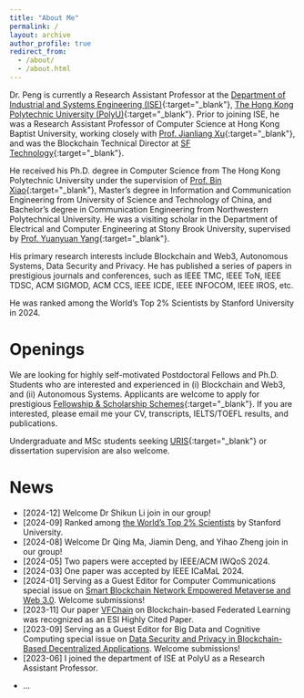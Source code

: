 ```yaml
---
title: "About Me"
permalink: /
layout: archive
author_profile: true
redirect_from: 
  - /about/
  - /about.html
---
```


Dr. Peng is currently a Research Assistant Professor at the [Department of Industrial and Systems Engineering (ISE)](https://www.polyu.edu.hk/ise/){:target="_blank"}, [The Hong Kong Polytechnic University (PolyU)](https://www.polyu.edu.hk/){:target="_blank"}. Prior to joining ISE, he was a Research Assistant Professor of Computer Science at Hong Kong Baptist University, working closely with [Prof. Jianliang Xu](https://www.comp.hkbu.edu.hk/~xujl/){:target="_blank"}, and was the Blockchain Technical Director at [SF Technology](https://www.sf-tech.com.cn){:target="_blank"}.

He received his Ph.D. degree in Computer Science from The Hong Kong Polytechnic University under the supervision of [Prof. Bin Xiao](https://www4.comp.polyu.edu.hk/~csbxiao/){:target="_blank"}, Master’s degree in Information and Communication Engineering from University of Science and Technology of China, and Bachelor’s degree in Communication Engineering from Northwestern Polytechnical University. He was a visiting scholar in the Department of Electrical and Computer Engineering at Stony Brook University, supervised by [Prof. Yuanyuan Yang](https://www.ece.stonybrook.edu/~yang/){:target="_blank"}.

His primary research interests include Blockchain and Web3, Autonomous Systems, Data Security and Privacy. He has published a series of papers in prestigious journals and conferences, such as IEEE TMC, IEEE ToN, IEEE TDSC, ACM SIGMOD, ACM CCS, IEEE ICDE, IEEE INFOCOM, IEEE IROS, etc. 

He was ranked among the World’s Top 2% Scientists by Stanford University in 2024.



# Openings
We are looking for highly self-motivated Postdoctoral Fellows and Ph.D. Students who are interested and experienced in (i) Blockchain and Web3, and (ii) Autonomous Systems. Applicants are welcome to apply for prestigious [Fellowship & Scholarship Schemes](https://www.polyu.edu.hk/gs/prospective-students/fellowship-scholarship-schemes/){:target="_blank"}. If you are interested, please email me your CV, transcripts, IELTS/TOEFL results, and publications.

Undergraduate and MSc students seeking [URIS](https://www.polyu.edu.hk/gs/ug-research/uris/about-uris/){:target="_blank"} or dissertation supervision are also welcome. 



# News
- [2024-12] Welcome Dr Shikun Li join in our group!
- [2024-09] Ranked among <a href="https://elsevier.digitalcommonsdata.com/datasets/btchxktzyw/7" target="_blank">the World’s Top 2% Scientists</a> by Stanford University.
- [2024-08] Welcome Dr Qing Ma, Jiamin Deng, and Yihao Zheng join in our group!
- [2024-05] Two papers were accepted by IEEE/ACM IWQoS 2024.
- [2024-03] One paper was accepted by IEEE ICaMaL 2024.
- [2024-01] Serving as a Guest Editor for Computer Communications special issue on <a href="https://www.sciencedirect.com/journal/computer-communications/about/call-for-papers" target="_blank">Smart Blockchain Network Empowered Metaverse and Web 3.0</a>. Welcome submissions!
- [2023-11] Our paper <a href="https://ieeexplore.ieee.org/document/9321132" target="_blank">VFChain</a> on Blockchain-based Federated Learning was recognized as an ESI Highly Cited Paper.
- [2023-09] Serving as a Guest Editor for Big Data and Cognitive Computing special issue on <a href="https://www.mdpi.com/journal/BDCC/special_issues/9A8E7A0B22" target="_blank">Data Security and Privacy in Blockchain-Based Decentralized Applications</a>. Welcome submissions!
- [2023-06] I joined the department of ISE at PolyU as a Research Assistant Professor.


<div style="display:none">
- [2023-03] Our paper <a href="https://ieeexplore.ieee.org/document/9786741" target="_blank">SymmeProof</a> on Blockchain Confidential Transactions was accepted by IEEE TDSC.
- [2022-10] Serving as a Guest Editor for IET Blockchain special issue on <a href="https://ietresearch.onlinelibrary.wiley.com/pb-assets/assets/26341573/Special%20Issues/IET_BLC_CFP_BD-1684760255360.pdf" target="_blank">Blockchain Databases</a>. Welcome submissions!
- [2022-08] Our paper <a href="http://sites.computer.org/debull/A22june/p14.pdf" target="_blank">BlockShare</a> on Blockchain Data Sharing was accepted by IEEE Data Engineering Bulletin.
- [2022-06] Our paper <a href="https://ieeexplore.ieee.org/document/9981149" target="_blank">EPAR</a> on Augmented Reality was accepted by IROS 2022.
- [2022-01] Our paper <a href="https://ieeexplore.ieee.org/document/9321132" target="_blank">VFChain</a> on Blockchain-based Federated Learning was selected as a popular article by IEEE TNSE.
- [2021-04] Won Best Paper Award at DASFAA 2021.
- [2021-03] Our paper on Privacy-Preserving Blockchain Data Verification was accepted by SIGMOD 2021.
- [2021-01] Our paper on Digital Contact Tracing was accepted by DASFAA 2021.
- [2020-12] Our paper <a href="https://ieeexplore.ieee.org/document/9321132" target="_blank">VFChain</a> on Blockchain-based Federated Learning was accepted by IEEE TNSE.
- [2020-10] Awarded a grant from Guangdong Basic and Applied Basic Research Foundation for Blockchain research.
- [2020-01] I joined the department of Computer Science at HKBU as Research Assistant Professor.
- [2019-11] Delivered an <a href="https://www.gs1hk.org/events/gs1hk-almc-forum-2019" target="_blank">Invited Talk on Blockchain Innovation</a> at <a href="https://www.hktdc.com/ncs/almc2019/en/main/index.html" target="_blank">HKTDC ALMC 2019</a>.
 - [2019-06] Delivered an Invited Talk on Blockchain Applications in Smart Supply Chain at <a href="https://www.gs1hk.org/gs1hk-iot-conference" target="_blank">GS1 HK IoT Conference 2019</a>.
</div>

- ...






